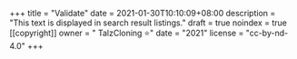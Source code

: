 +++
title = "Validate"
date = 2021-01-30T10:10:09+08:00
description = "This text is displayed in search result listings."
draft = true
noindex = true
[[copyright]]
  owner = " TalzCloning ⭐️"
  date = "2021"
  license = "cc-by-nd-4.0"
+++
